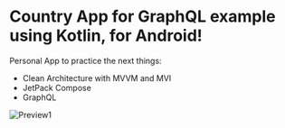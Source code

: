 # Country App for GraphQL example using Kotlin, for Android!
Personal App to practice the next things:
- Clean Architecture with MVVM and MVI
- JetPack Compose
- GraphQL

![Preview1](images/1.png)
